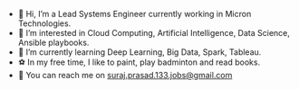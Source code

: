 - 👋 Hi, I’m a Lead Systems Engineer currently working in Micron Technologies.
- 👀 I’m interested in Cloud Computing, Artificial Intelligence, Data Science, Ansible playbooks.
- 🌱 I’m currently learning Deep Learning, Big Data, Spark, Tableau.
- ⚽ In my free time, I like to paint, play badminton and read books.
- 📠 You can reach me on suraj.prasad.133.jobs@gmail.com

<!---
mesurajprasad/mesurajprasad is a ✨ special ✨ repository because its `README.md` (this file) appears on your GitHub profile.
You can click the Preview link to take a look at your changes.
--->
